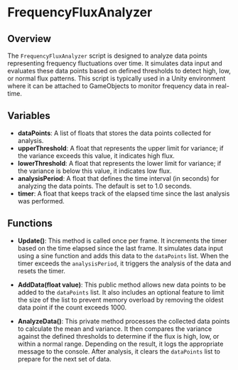 # FrequencyFluxAnalyzer

## Overview
The `FrequencyFluxAnalyzer` script is designed to analyze data points representing frequency fluctuations over time. It simulates data input and evaluates these data points based on defined thresholds to detect high, low, or normal flux patterns. This script is typically used in a Unity environment where it can be attached to GameObjects to monitor frequency data in real-time.

## Variables
- **dataPoints**: A list of floats that stores the data points collected for analysis.
- **upperThreshold**: A float that represents the upper limit for variance; if the variance exceeds this value, it indicates high flux.
- **lowerThreshold**: A float that represents the lower limit for variance; if the variance is below this value, it indicates low flux.
- **analysisPeriod**: A float that defines the time interval (in seconds) for analyzing the data points. The default is set to 1.0 seconds.
- **timer**: A float that keeps track of the elapsed time since the last analysis was performed.

## Functions
- **Update()**: This method is called once per frame. It increments the timer based on the time elapsed since the last frame. It simulates data input using a sine function and adds this data to the `dataPoints` list. When the timer exceeds the `analysisPeriod`, it triggers the analysis of the data and resets the timer.

- **AddData(float value)**: This public method allows new data points to be added to the `dataPoints` list. It also includes an optional feature to limit the size of the list to prevent memory overload by removing the oldest data point if the count exceeds 1000.

- **AnalyzeData()**: This private method processes the collected data points to calculate the mean and variance. It then compares the variance against the defined thresholds to determine if the flux is high, low, or within a normal range. Depending on the result, it logs the appropriate message to the console. After analysis, it clears the `dataPoints` list to prepare for the next set of data.